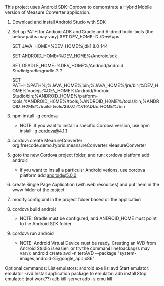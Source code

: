 This project uses Android SDK+Cordova to demonstrate a Hybrid Mobile version of Measure Converter application.

1. Download and install Android Studio with SDK
2. Set up PATH for Android ADK and Gradle and Android build-tools (the below paths may vary)
   SET DEV_HOME=D:/DevApps
   
   SET JAVA_HOME=%DEV_HOME%/jdk1.8.0_144
   
   SET ANDROID_HOME=%DEV_HOME%/Android/sdk
   
   SET GRADLE_HOME=%DEV_HOME%/Android/Android Studio/gradle/gradle-3.2
   
   SET PATH=%PATH%;%JAVA_HOME%/bin;%JAVA_HOME%/jre/bin;%DEV_HOME%/nodejs;%DEV_HOME%/Android/Android Studio/bin;%ANDROID_HOME%/platform-tools;%ANDROID_HOME%/tools;%ANDROID_HOME%/tools/bin;%ANDROID_HOME%/build-tools/26.0.1;%GRADLE_HOME%/bin
   
3. npm install -g cordova
   - NOTE: if you want to install a specific Cordova version, use npm install -g cordova@4.1.1
4. cordova create MeasureConverter org.freecode.demo.hybrid.meansureConverter MeasureConverter
5. goto the new Cordova project folder, and run: cordova platform add android
   - if you want to install a particular Android verions, use cordova platform add android@5.0.0
6. create Single Page Application (with web resources) and put them in the www folder of the project
7. modify config.xml in the project folder based on the application
8. cordova build android
   - NOTE: Gradle must be configured, and ANDROID_HOME must point to the Android SDK folder.
9. cordova run android 
   - NOTE: Android Virtual Device must be ready. Creating an AVD from Android Studio is easier; or try the command line(packages may vary): android create avd -n testAVD --package "system-images;android-25;google_apis;x86"

Optional commands:
List emulators: 
	android.exe list avd
Start emulator:
	emulator -avd <emulator name>
Install application package to emulator:
	adb install <emulator name> <package name.apk>
Stop emulator: (not work??)
	adb kill-server
	adb -s <emulator name> emu kill